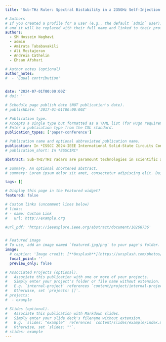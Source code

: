 ```yaml
---
title: 'Sub-THz Ruler: Spectral Bistability in a 235GHz Self-Injection-Locked Oscillator for Agile and Unambiguous Ranging'

# Authors
# If you created a profile for a user (e.g., the default `admin` user), write the username (folder name) here
# and it will be replaced with their full name and linked to their profile.
authors:
  - SM Hossein Naghavi
  - admin
  - Amirata Tababavakili
  - Ali Mostajeran
  - Andreia Cathelin
  - Ehsan Afshari

# Author notes (optional)
author_notes:
#  - 'Equal contribution'


date: '2024-07-01T00:00:00Z'
# doi: ''

# Schedule page publish date (NOT publication's date).
# publishDate: '2017-01-01T00:00:00Z'

# Publication type.
# Accepts a single type but formatted as a YAML list (for Hugo requirements).
# Enter a publication type from the CSL standard.
publication_types: ['paper-conference']

# Publication name and optional abbreviated publication name.
publication: In *ISSCC 2024-IEEE International Solid-State Circuits Conference (ISSCC)*
# publication_short: In *ESSCIRC*

abstract: Sub-THz/THz radars are paramount technologies in scientific and industrial metrology, offering high-precision and fast-acquisition target ranging. Among sub-THz/THz radars, the FMCW and pulse radars are well-studied approaches, where they use interferometry and time-of-flight techniques, respectively, to measure the target range. Also, both utilize the Doppler effect to calculate the target velocity by estimating the frequency shift of the TX signal (fd=(2Vr)⁄lambda, where fd is the Doppler frequency, Vr is the radial velocity, and lambda is the wavelength). However, the fundamental challenge of these radars is the ambiguities that arise in the simultaneous measurement of the range and velocity, represented in the ambiguity diagram, which significantly constrains the accuracy of range and velocity measurements. For applications that require a wide range of target velocities, sub-THz/THz radars need a bank of Doppler filters to cover the expected range of Doppler frequencies, enormously increasing the complexity of the radar hardware. Furthermore, the processing time required to resolve the ambiguities slows down the radar operation, limiting the radar capability in determining the range and velocity of agile targets. To overcome these challenges, we propose the idea of a sub-THz ruler sensor that uses self-injection locking (SIL) nonlinearity in a sub-THz oscillator to discretize the free space with lambda⁄2 steps. The sub-THz ruler sensor can promptly and unambiguously determine the target’s relative range and velocity by counting the number and measuring the time intervals of a series of sharp polarized pulses at the sensor’s output. The proposed sensor is also equipped with an FMCW radar to find the initial range (R0) of the target needed for absolute ranging (R=R0+nlambda⁄2). Using these approaches, this paper demonstrates a 235GHz ruler sensor with lambda⁄2=638μm range accuracy and the capability to measure velocities up to 638m/s and 840m/s for receding and approaching targets, respectively. Also, the backup FMCW radar for initial ranging has 16GHz bandwidth from 230-to-246GHz. Across state-of-the-art, this is the first demonstration of the SIL technique in the sub-THz band for agile and unambiguous ranging and velocimetry.

# Summary. An optional shortened abstract.
# summary: Lorem ipsum dolor sit amet, consectetur adipiscing elit. Duis posuere tellus ac convallis placerat. Proin tincidunt magna sed ex sollicitudin condimentum.

tags: []

# Display this page in the Featured widget?
featured: false

# Custom links (uncomment lines below)
# links:
# - name: Custom Link
#   url: http://example.org

#url_pdf: 'https://ieeexplore.ieee.org/abstract/document/10268736'


# Featured image
# To use, add an image named `featured.jpg/png` to your page's folder.
image:
  # caption: 'Image credit: [**Unsplash**](https://unsplash.com/photos/pLCdAaMFLTE)'
  focal_point: ''
  preview_only: false

# Associated Projects (optional).
#   Associate this publication with one or more of your projects.
#   Simply enter your project's folder or file name without extension.
#   E.g. `internal-project` references `content/project/internal-project/index.md`.
#   Otherwise, set `projects: []`.
# projects:
#  - example

# Slides (optional).
#   Associate this publication with Markdown slides.
#   Simply enter your slide deck's filename without extension.
#   E.g. `slides: "example"` references `content/slides/example/index.md`.
#   Otherwise, set `slides: ""`.
# slides: example
---
```

